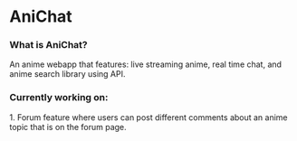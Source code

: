 # AniChat
 
 <h3>What is AniChat?</h3>
 An anime webapp that features: live streaming anime, real time chat, and anime search library using API.
 
 <h3>Currently working on:</h3>
 1. Forum feature where users can post different comments about an anime topic that is on the forum page.
